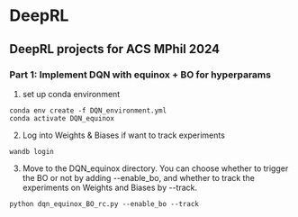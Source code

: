 # DeepRL

## DeepRL projects for ACS MPhil 2024

### Part 1: Implement DQN with equinox + BO for hyperparams

1) set up conda environment

```
conda env create -f DQN_environment.yml
conda activate DQN_equinox
```

2) Log into Weights & Biases if want to track experiments

```
wandb login
```

3) Move to the DQN_equinox directory. You can choose whether to trigger the BO or not by adding --enable_bo, and whether to track the experiments on Weights and Biases by --track.

```
python dqn_equinox_BO_rc.py --enable_bo --track
```

